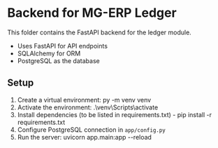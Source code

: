 # Backend for MG-ERP Ledger

This folder contains the FastAPI backend for the ledger module.

- Uses FastAPI for API endpoints
- SQLAlchemy for ORM
- PostgreSQL as the database

## Setup
1. Create a virtual environment:
   py -m venv venv
2. Activate the environment:
   .\venv\Scripts\activate
3. Install dependencies (to be listed in requirements.txt) - pip install -r requirements.txt
4. Configure PostgreSQL connection in `app/config.py`
5. Run the server:
   uvicorn app.main:app --reload
